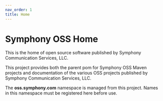 ```yaml
---
nav_order: 1
title: Home
---
```

# Symphony OSS Home
This is the home of open source software published by Symphony Communication Services, LLC.

This project provides both the parent pom for Symphony OSS Maven projects and documentation
of the various OSS projects published by Symphony Communication Services, LLC.

The **oss.symphony.com** namespace is managed from this project. Names in this namespace must be
registered here before use. 

